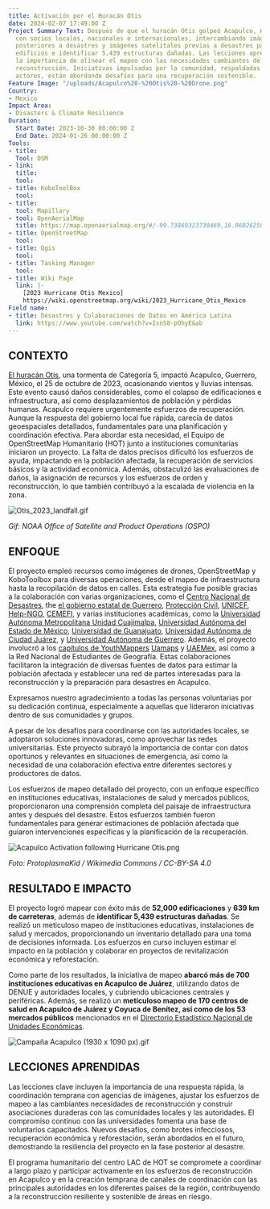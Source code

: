 ```yaml
---
title: Activación por el Huracán Otis
date: 2024-02-07 17:49:00 Z
Project Summary Text: Después de que el huracán Otis golpeó Acapulco, HOT trabajó
  con socios locales, nacionales e internacionales, intercambiando imágenes de drones
  posteriores a desastres y imágenes satelitales previas a desastres para mapear 52,000
  edificios e identificar 5,439 estructuras dañadas. Las lecciones aprendidas resaltan
  la importancia de alinear el mapeo con las necesidades cambiantes de respuesta y
  reconstrucción. Iniciativas impulsadas por la comunidad, respaldadas por diversos
  actores, están abordando desafíos para una recuperación sostenible.
Feature Image: "/uploads/Acapulco%20-%20Otis%20-%20Drone.png"
Country:
- Mexico
Impact Area:
- Disasters & Climate Resilience
Duration:
  Start Date: 2023-10-30 00:00:00 Z
  End Date: 2024-01-26 00:00:00 Z
Tools:
- title: 
  Tool: OSM
- link: 
  title: 
  tool: 
- title: KoboToolBox
  tool: 
- title: 
  tool: Mapillary
- tool: OpenAerialMap
  title: https://map.openaerialmap.org/#/-99.73869323730469,16.960262587150513,10/square/023310223313?_k=4z1myn
- title: OpenStreetMap
  tool: 
- title: Qgis
  tool: 
- title: Tasking Manager
  tool: 
- title: Wiki Page
  link: |-
    [2023 Hurricane Otis Mexico]
    https://wiki.openstreetmap.org/wiki/2023_Hurricane_Otis_Mexico
Field name:
- title: Desastres y Colaboraciones de Datos en América Latina
  link: https://www.youtube.com/watch?v=IsnS8-pOhyE&ab
---
```


## **CONTEXTO**
[El huracán Otis](https://reliefweb.int/report/mexico/mexico-hurricane-otis-dref-operational-update-mdrmx005), una tormenta de Categoría 5, impactó Acapulco, Guerrero, México, el 25 de octubre de 2023, ocasionando vientos y lluvias intensas. Este evento causó daños considerables, como el colapso de edificaciones e infraestructura, así como desplazamientos de población y pérdidas humanas. Acapulco requiere urgentemente esfuerzos de recuperación. Aunque la respuesta del gobierno local fue rápida, carecía de datos geoespaciales detallados, fundamentales para una planificación y coordinación efectiva. Para abordar esta necesidad, el Equipo de OpenStreetMap Humanitario (HOT) junto a instituciones comunitarias iniciaron un proyecto. La falta de datos precisos dificultó los esfuerzos de ayuda, impactando en la población afectada, la recuperación de servicios básicos y la actividad económica. Además, obstaculizó las evaluaciones de daños, la asignación de recursos y los esfuerzos de orden y reconstrucción, lo que también contribuyó a la escalada de violencia en la zona.

![Otis_2023_landfall.gif](/uploads/Otis_2023_landfall.gif)

*Gif: NOAA Office of Satellite and Product Operations (OSPO)*

## **ENFOQUE**

El proyecto empleó recursos como imágenes de drones, OpenStreetMap y KoboToolbox para diversas operaciones, desde el mapeo de infraestructura hasta la recopilación de datos en calles. Esta estrategia fue posible gracias a la colaboración con varias organizaciones, como el [Centro Nacional de Desastres](https://www.gob.mx/cenapred), the [el gobierno estatal de Guerrero](https://www.guerrero.gob.mx/), [Protección Civil](https://www.gob.mx/cenapred/es/articulos/que-es-el-sinaproc-y-como-se-consolido-en-nuetro-pais-enterate-271588?idiom=es), [UNICEF](https://www.unicef.org/mexico/), [Help-NGO](https://www.help.ngo/), [CEMEFI](https://www.cemefi.org/), y varias instituciones académicas, como la [Universidad Autónoma Metropolitana Unidad Cuajimalpa](https://english.cua.uam.mx/), [Universidad Autónoma del Estado de México](https://www.uaemex.mx/), [Universidad de Guanajuato](https://www.ugto.mx/), [Universidad Autónoma de Ciudad Juárez](https://www.uacj.mx/), y [Universidad Autónoma de Guerrero](https://www.uagro.mx/).  Además, el proyecto involucró a los [capítulos de YouthMappers](https://www.youthmappers.org/chapters) [Uamaps](https://twitter.com/UAMaps_) y [UAEMex](https://twitter.com/ym_uaemex?lang=en), así como a la Red Nacional de Estudiantes de Geografía. Estas colaboraciones facilitaron la integración de diversas fuentes de datos para estimar la población afectada y establecer una red de partes interesadas para la reconstrucción y la preparación para desastres en Acapulco.

Expresamos nuestro agradecimiento a todas las personas voluntarias por su dedicación continua, especialmente a aquellas que lideraron iniciativas dentro de sus comunidades y grupos.

A pesar de los desafíos para coordinarse con las autoridades locales, se adoptaron soluciones innovadoras, como aprovechar las redes universitarias. Este proyecto subrayó la importancia de contar con datos oportunos y relevantes en situaciones de emergencia, así como la necesidad de una colaboración efectiva entre diferentes sectores y productores de datos.

Los esfuerzos de mapeo detallado del proyecto, con un enfoque específico en instituciones educativas, instalaciones de salud y mercados públicos, proporcionaron una comprensión completa del paisaje de infraestructura antes y después del desastre. Estos esfuerzos también fueron fundamentales para generar estimaciones de población afectada que guiaron intervenciones específicas y la planificación de la recuperación.

![Acapulco Activation following Hurricane Otis.png](/uploads/Acapulco%20Activation%20following%20Hurricane%20Otis.png)

*Foto: ProtoplasmaKid / Wikimedia Commons / CC-BY-SA 4.0*

## **RESULTADO E IMPACTO**

El proyecto logró mapear con éxito más de **52,000 edificaciones** y **639 km de carreteras**, además de **identificar 5,439 estructuras dañadas**. Se realizó un meticuloso mapeo de instituciones educativas, instalaciones de salud y mercados, proporcionando un inventario detallado para una toma de decisiones informada. Los esfuerzos en curso incluyen estimar el impacto en la población y colaborar en proyectos de revitalización económica y reforestación.

Como parte de los resultados, la iniciativa de mapeo **abarcó más de 700 instituciones educativas en Acapulco de Juárez**, utilizando datos de DENUE y autoridades locales, y cubriendo ubicaciones centrales y periféricas. Además, se realizó un **meticuloso mapeo de 170 centros de salud en Acapulco de Juárez y Coyuca de Benítez, así como de los 53 mercados públicos** mencionados en el [Directorio Estadístico Nacional de Unidades Económicas](https://www.inegi.org.mx/app/mapa/denue/default.aspx).

![Campaña Acapulco (1930 x 1090 px).gif](/uploads/Campan%CC%83a%20Acapulco%20(1930%20x%201090%20px).gif)

## **LECCIONES APRENDIDAS**

Las lecciones clave incluyen la importancia de una respuesta rápida, la coordinación temprana con agencias de imágenes, ajustar los esfuerzos de mapeo a las cambiantes necesidades de reconstrucción y construir asociaciones duraderas con las comunidades locales y las autoridades. El compromiso continuo con las universidades fomenta una base de voluntarios capacitados. Nuevos desafíos, como brotes infecciosos, recuperación económica y reforestación, serán abordados en el futuro, demostrando la resiliencia del proyecto en la fase posterior al desastre.

El programa humanitario del centro LAC de HOT se compromete a coordinar a largo plazo y participar activamente en los esfuerzos de reconstrucción en Acapulco y en la creación temprana de canales de coordinación con las principales autoridades en los diferentes países de la región, contribuyendo a la reconstrucción resiliente y sostenible de áreas en riesgo.